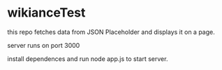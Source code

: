 # wikianceTest

this repo fetches data from JSON Placeholder and displays it on a page.

server runs on port 3000

install dependences and run node app.js to start server.
